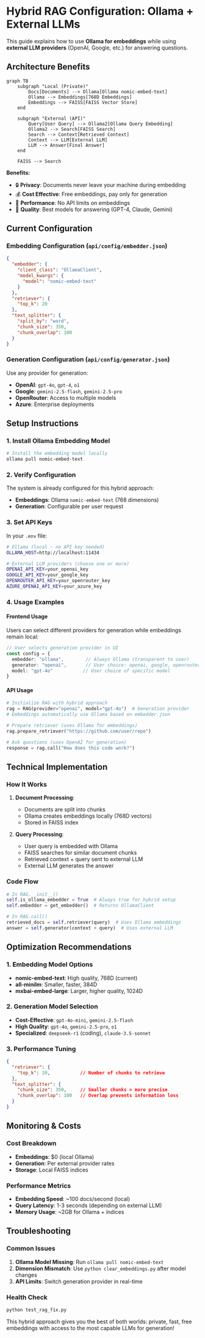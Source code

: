 # Hybrid RAG Configuration: Ollama + External LLMs

This guide explains how to use **Ollama for embeddings** while using **external LLM providers** (OpenAI, Google, etc.) for answering questions.

## Architecture Benefits

```mermaid
graph TB
    subgraph "Local (Private)"
        Docs[Documents] --> Ollama[Ollama nomic-embed-text]
        Ollama --> Embeddings[768D Embeddings]
        Embeddings --> FAISS[FAISS Vector Store]
    end
    
    subgraph "External (API)"
        Query[User Query] --> Ollama2[Ollama Query Embedding]
        Ollama2 --> Search[FAISS Search]
        Search --> Context[Retrieved Context]
        Context --> LLM[External LLM]
        LLM --> Answer[Final Answer]
    end
    
    FAISS --> Search
```

**Benefits:**
- 🔒 **Privacy**: Documents never leave your machine during embedding
- 💰 **Cost Effective**: Free embeddings, pay only for generation
- 🚀 **Performance**: No API limits on embeddings
- 🎯 **Quality**: Best models for answering (GPT-4, Claude, Gemini)

## Current Configuration

### Embedding Configuration (`api/config/embedder.json`)
```json
{
  "embedder": {
    "client_class": "OllamaClient",
    "model_kwargs": {
      "model": "nomic-embed-text"
    }
  },
  "retriever": {
    "top_k": 20
  },
  "text_splitter": {
    "split_by": "word",
    "chunk_size": 350,
    "chunk_overlap": 100
  }
}
```

### Generation Configuration (`api/config/generator.json`)
Use any provider for generation:
- **OpenAI**: `gpt-4o`, `gpt-4`, `o1`
- **Google**: `gemini-2.5-flash`, `gemini-2.5-pro`
- **OpenRouter**: Access to multiple models
- **Azure**: Enterprise deployments

## Setup Instructions

### 1. Install Ollama Embedding Model
```bash
# Install the embedding model locally
ollama pull nomic-embed-text
```

### 2. Verify Configuration
The system is already configured for this hybrid approach:
- **Embeddings**: Ollama `nomic-embed-text` (768 dimensions)
- **Generation**: Configurable per user request

### 3. Set API Keys
In your `.env` file:
```bash
# Ollama (local - no API key needed)
OLLAMA_HOST=http://localhost:11434

# External LLM providers (choose one or more)
OPENAI_API_KEY=your_openai_key
GOOGLE_API_KEY=your_google_key
OPENROUTER_API_KEY=your_openrouter_key
AZURE_OPENAI_API_KEY=your_azure_key
```

### 4. Usage Examples

#### Frontend Usage
Users can select different providers for generation while embeddings remain local:

```typescript
// User selects generation provider in UI
const config = {
  embedder: "ollama",        // Always Ollama (transparent to user)
  generator: "openai",       // User choice: openai, google, openrouter
  model: "gpt-4o"           // User choice of specific model
}
```

#### API Usage
```python
# Initialize RAG with hybrid approach
rag = RAG(provider="openai", model="gpt-4o")  # Generation provider
# Embeddings automatically use Ollama based on embedder.json

# Prepare retriever (uses Ollama for embeddings)
rag.prepare_retriever("https://github.com/user/repo")

# Ask questions (uses OpenAI for generation)
response = rag.call("How does this code work?")
```

## Technical Implementation

### How It Works
1. **Document Processing**: 
   - Documents are split into chunks
   - Ollama creates embeddings locally (768D vectors)
   - Stored in FAISS index

2. **Query Processing**:
   - User query is embedded with Ollama
   - FAISS searches for similar document chunks
   - Retrieved context + query sent to external LLM
   - External LLM generates the answer

### Code Flow
```python
# In RAG.__init__()
self.is_ollama_embedder = True  # Always true for hybrid setup
self.embedder = get_embedder()  # Returns OllamaClient

# In RAG.call()
retrieved_docs = self.retriever(query)  # Uses Ollama embeddings
answer = self.generator(context + query)  # Uses external LLM
```

## Optimization Recommendations

### 1. Embedding Model Options
- **nomic-embed-text**: High quality, 768D (current)
- **all-minilm**: Smaller, faster, 384D
- **mxbai-embed-large**: Larger, higher quality, 1024D

### 2. Generation Model Selection
- **Cost-Effective**: `gpt-4o-mini`, `gemini-2.5-flash`
- **High Quality**: `gpt-4o`, `gemini-2.5-pro`, `o1`
- **Specialized**: `deepseek-r1` (coding), `claude-3.5-sonnet`

### 3. Performance Tuning
```json
{
  "retriever": {
    "top_k": 20,           // Number of chunks to retrieve
  },
  "text_splitter": {
    "chunk_size": 350,     // Smaller chunks = more precise
    "chunk_overlap": 100   // Overlap prevents information loss
  }
}
```

## Monitoring & Costs

### Cost Breakdown
- **Embeddings**: $0 (local Ollama)
- **Generation**: Per external provider rates
- **Storage**: Local FAISS indices

### Performance Metrics
- **Embedding Speed**: ~100 docs/second (local)
- **Query Latency**: 1-3 seconds (depending on external LLM)
- **Memory Usage**: ~2GB for Ollama + indices

## Troubleshooting

### Common Issues
1. **Ollama Model Missing**: Run `ollama pull nomic-embed-text`
2. **Dimension Mismatch**: Use `python clear_embeddings.py` after model changes
3. **API Limits**: Switch generation provider in real-time

### Health Check
```bash
python test_rag_fix.py
```

This hybrid approach gives you the best of both worlds: private, fast, free embeddings with access to the most capable LLMs for generation!